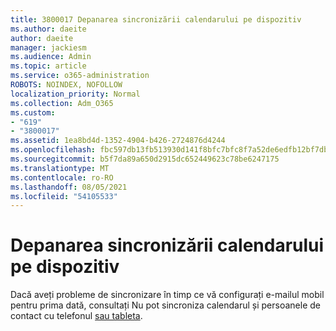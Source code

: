 ```yaml
---
title: 3800017 Depanarea sincronizării calendarului pe dispozitiv
ms.author: daeite
author: daeite
manager: jackiesm
ms.audience: Admin
ms.topic: article
ms.service: o365-administration
ROBOTS: NOINDEX, NOFOLLOW
localization_priority: Normal
ms.collection: Adm_O365
ms.custom:
- "619"
- "3800017"
ms.assetid: 1ea8bd4d-1352-4904-b426-2724876d4244
ms.openlocfilehash: fbc597db13fb513930d141f8bfc7bfc8f7a52de6edfb12bf7db64a46e3cbdaa9
ms.sourcegitcommit: b5f7da89a650d2915dc652449623c78be6247175
ms.translationtype: MT
ms.contentlocale: ro-RO
ms.lasthandoff: 08/05/2021
ms.locfileid: "54105533"
---
```

# <a name="troubleshoot-syncing-your-calendar-to-your-device"></a>Depanarea sincronizării calendarului pe dispozitiv

Dacă aveți probleme de sincronizare în timp ce vă configurați e-mailul mobil pentru prima dată, consultați Nu pot sincroniza calendarul și persoanele de contact cu telefonul [sau tableta](https://support.office.com/article/8479d764-b9f5-4fff-ba88-edd7c265df9f).
  